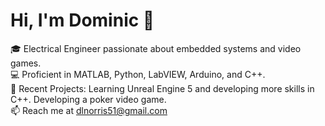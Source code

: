   # Hi, I'm Dominic 👋  
  🎓 Electrical Engineer passionate about embedded systems and video games.  
  💻 Proficient in MATLAB, Python, LabVIEW, Arduino, and C++.  
  🔭 Recent Projects: 
    Learning Unreal Engine 5 and developing more skills in C++. Developing a poker video game.   
  📫 Reach me at dlnorris51@gmail.com  
<!--
**domNorris/domNorris** is a ✨ _special_ ✨ repository because its `README.md` (this file) appears on your GitHub profile.
-->
